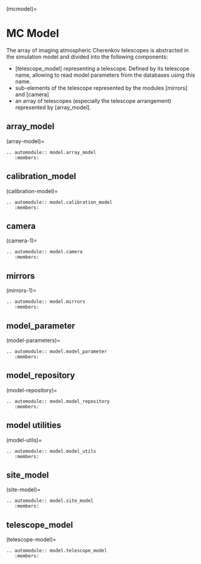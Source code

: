 (mcmodel)=

# MC Model

The array of imaging atmospheric Cherenkov telescopes is abstracted in the simulation model and divided into the following components:

- [telescope_model] representing a telescope. Defined by its telescope name, allowing to read model parameters from the databases using this name.
- sub-elements of the telescope represented by the modules [mirrors] and [camera]
- an array of telescopes (especially the telescope arrangement) represented by [array_model].

## array_model

(array-model)=

```{eval-rst}
.. automodule:: model.array_model
   :members:

```

## calibration_model

(calibration-model)=

```{eval-rst}
.. automodule:: model.calibration_model
   :members:
```

## camera

(camera-1)=

```{eval-rst}
.. automodule:: model.camera
   :members:

```

## mirrors

(mirrors-1)=

```{eval-rst}
.. automodule:: model.mirrors
   :members:

```

## model_parameter

(model-parameters)=

```{eval-rst}
.. automodule:: model.model_parameter
   :members:

```

## model_repository

(model-repository)=

```{eval-rst}
.. automodule:: model.model_repository
   :members:
```

## model utilities

(model-utils)=

```{eval-rst}
.. automodule:: model.model_utils
   :members:
```

## site_model

(site-model)=

```{eval-rst}
.. automodule:: model.site_model
   :members:
```

## telescope_model

(telescope-model)=

```{eval-rst}
.. automodule:: model.telescope_model
   :members:
```
